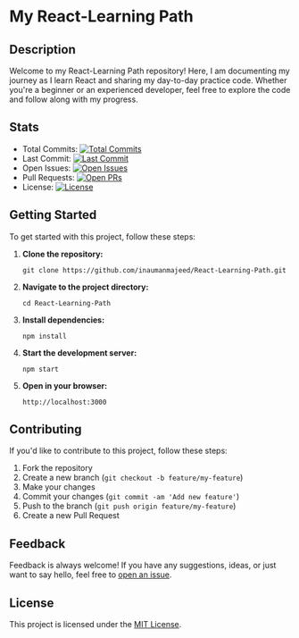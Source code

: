 # My React-Learning Path

## Description
Welcome to my React-Learning Path repository! Here, I am documenting my journey as I learn React and sharing my day-to-day practice code. Whether you're a beginner or an experienced developer, feel free to explore the code and follow along with my progress.

## Stats
- Total Commits: [![Total Commits](https://img.shields.io/github/commit-activity/m/inaumanmajeed/React-Learning-Path)](https://github.com/inaumanmajeed/React-Learning-Path/commits)
- Last Commit: [![Last Commit](https://img.shields.io/github/last-commit/inaumanmajeed/React-Learning-Path)](https://github.com/inaumanmajeed/React-Learning-Path/commits)
- Open Issues: [![Open Issues](https://img.shields.io/github/issues-raw/inaumanmajeed/React-Learning-Path)](https://github.com/inaumanmajeed/React-Learning-Path/issues)
- Pull Requests: [![Open PRs](https://img.shields.io/github/issues-pr-raw/inaumanmajeed/React-Learning-Path)](https://github.com/inaumanmajeed/React-Learning-Path/pulls)
- License: [![License](https://img.shields.io/github/license/inaumanmajeed/React-Learning-Path)](LICENSE)

## Getting Started
To get started with this project, follow these steps:

1. **Clone the repository:**
    ```
    git clone https://github.com/inaumanmajeed/React-Learning-Path.git
    ```

2. **Navigate to the project directory:**
    ```
    cd React-Learning-Path
    ```

3. **Install dependencies:**
    ```
    npm install
    ```

4. **Start the development server:**
    ```
    npm start
    ```

5. **Open in your browser:**
    ```
    http://localhost:3000
    ```

## Contributing
If you'd like to contribute to this project, follow these steps:

1. Fork the repository
2. Create a new branch (`git checkout -b feature/my-feature`)
3. Make your changes
4. Commit your changes (`git commit -am 'Add new feature'`)
5. Push to the branch (`git push origin feature/my-feature`)
6. Create a new Pull Request

## Feedback
Feedback is always welcome! If you have any suggestions, ideas, or just want to say hello, feel free to [open an issue](https://github.com/inaumanmajeed/React-Learning-Path/issues).

## License
This project is licensed under the [MIT License](LICENSE).
